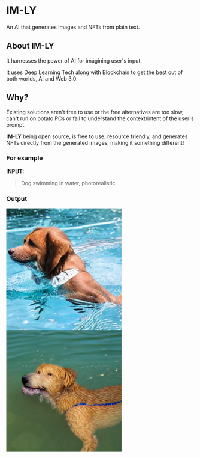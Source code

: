 # IM-LY

An AI that generates Images and NFTs from plain text.

## About IM-LY

It harnesses the power of AI for imagining user's input.

It uses Deep Learning Tech along with Blockchain to get the best out of both worlds, AI and Web 3.0.

## Why?

Existing solutions aren't free to use or the free alternatives are too slow, can't run on potato PCs or fail to understand the context/intent of the user's prompt.

**IM-LY** being open source, is free to use, resource friendly, and generates NFTs directly from the generated images, making it something different!

### For example

**INPUT:**
> Dog swimming in water, photorealistic

### Output

![Dog swimming in water](./images/doggo.png)